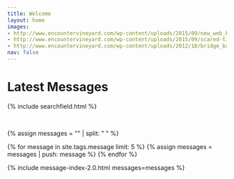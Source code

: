 ```yaml
---
title: Welcome
layout: home
images:
- http://www.encountervineyard.com/wp-content/uploads/2015/09/new_web_banner-940x400.jpg
- http://www.encountervineyard.com/wp-content/uploads/2015/09/scared-title-940x400.jpg
- http://www.encountervineyard.com/wp-content/uploads/2012/10/bridge_banner-940x400.jpg
nav: false
---
```


# Latest Messages

{% include searchfield.html %}

<br>

{% assign messages = "" | split: " " %}

{% for message in site.tags.message limit: 5 %}
  {% assign messages = messages | push: message %}
{% endfor %}

{% include message-index-2.0.html messages=messages %}<br>
